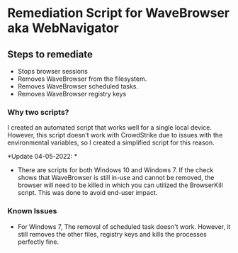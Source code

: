 # Remediation Script for WaveBrowser aka WebNavigator

## Steps to remediate

- Stops browser sessions
- Removes WaveBrowser from the filesystem.
- Removes WaveBrowser scheduled tasks.
- Removes WaveBrowser registry keys

### Why two scripts?
I created an automated script that works well for a single local device. However, this script doesn't work with CrowdStrike due to issues with the environmental variables, so I created a simplified script for this reason.

*Update 04-05-2022: *

- There are scripts for both Windows 10 and Windows 7.  If the check shows that WaveBrowser is still in-use and cannot be removed, the browser will need to be killed in which you can utilized the BrowserKill script.  This was done to avoid end-user impact.

### Known Issues
- For Windows 7, The removal of scheduled task doesn't work.  However, it still removes the other files, registry keys and kills the processes perfectly fine.
